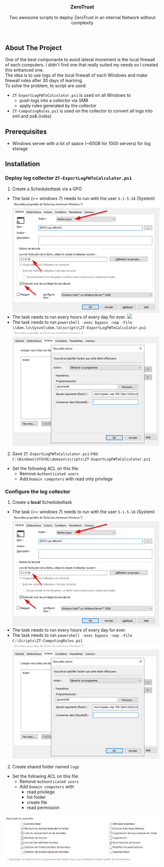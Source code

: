 <div align="center">
  <h3 align="center">ZeroTrust</h3>

  <p align="center">
    Two awesome scripts to deploy ZeroTrust in an internal Network without complexity
   </p>
</div>
<br>

## About The Project

One of the best componante to avoid lateral movement is the local firewall of each computers. I didn't find one that really suited my needs so I created this enhanced one.<br>
The idea is to use logs of the local firewall of each Windows and make firewall rules after 30 days of learning.<br>
To solve the problem, to script are used:
* `ZT-ExportLogFWToCalculator.ps1` is used on all Windows to
  * push logs into a collector via SMB
  * apply rules generated by the collector
* `ZT-ComputingRules.ps1` is used on the collector to convert all logs into xml and ps& (rules)


## Prerequisites

* Windows server with a lot of space (~60GB for 1000 servers) for log storage


## Installation
### Deploy log collector `ZT-ExportLogFWToCalculator.ps1`
1) Create a Scheduledtask via a GPO
* The task (_>= windows 7_) needs to run with the user `S-1-5-18` (System)
![](img/task01.png)
* The task needs to run every hours of every day for ever.
![](img/task02.png)
* The task needs to run `powershell -exec bypass -nop -File \\dom.lo\Sysvol\dom.lo\scripts\ZT-ExportLogFWToCalculator.ps1`
![](img/task03.png)

2) Save `ZT-ExportLogFWToCalculator.ps1` into `C:\Windows\SYSVOL\domain\scripts\ZT-ExportLogFWToCalculator.ps1`
* Set the following ACL on this file:
  * Remove `Authenticated users`
  * Add `Domain computers` with read only privilege

### Configure the log collector
1) Create a **local** Scheduledtask
* The task (_>= windows 7_) needs to run with the user `S-1-5-18` (System)
![](img/task01.png)
* The task needs to run every hours of every day for ever.
* The task needs to run `powershell -exec bypass -nop -File C:\Scripts\ZT-ComputingRules.ps1`
![](img/task03.png)
  
2) Create shared folder named `log$`
* Set the following ACL on this file:
  * Remove `Authenticated users`
  * Add `Domain computers` with
      * read privilege
      * list folder
      * create file
      * read permission
 
![](img/task04.png)
